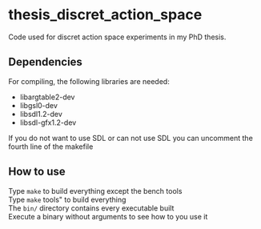 thesis_discret_action_space
===========================

Code used for discret action space experiments in my PhD thesis.

## Dependencies

For compiling, the following libraries are needed:
 - libargtable2-dev
 - libgsl0-dev
 - libsdl1.2-dev
 - libsdl-gfx1.2-dev 

If you do not want to use SDL or can not use SDL you can uncomment the fourth line of the makefile

## How to use

Type `make` to build everything except the bench tools  
Type `make` tools" to build everything  
The `bin/` directory contains every executable built  
Execute a binary without arguments to see how to you use it  
